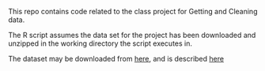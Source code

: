 This repo contains code related to the class project for Getting and
Cleaning data.

The R script assumes the data set for the project has been downloaded and
unzipped in the working directory the script executes in.

The dataset may be downloaded from [here](https://d396qusza40orc.cloudfront.net/getdata%2Fprojectfiles%2FUCI%20HAR%20Dataset.zip), and is described
[here](http://archive.ics.uci.edu/ml/datasets/Human+Activity+Recognition+Using+Smartphones)
